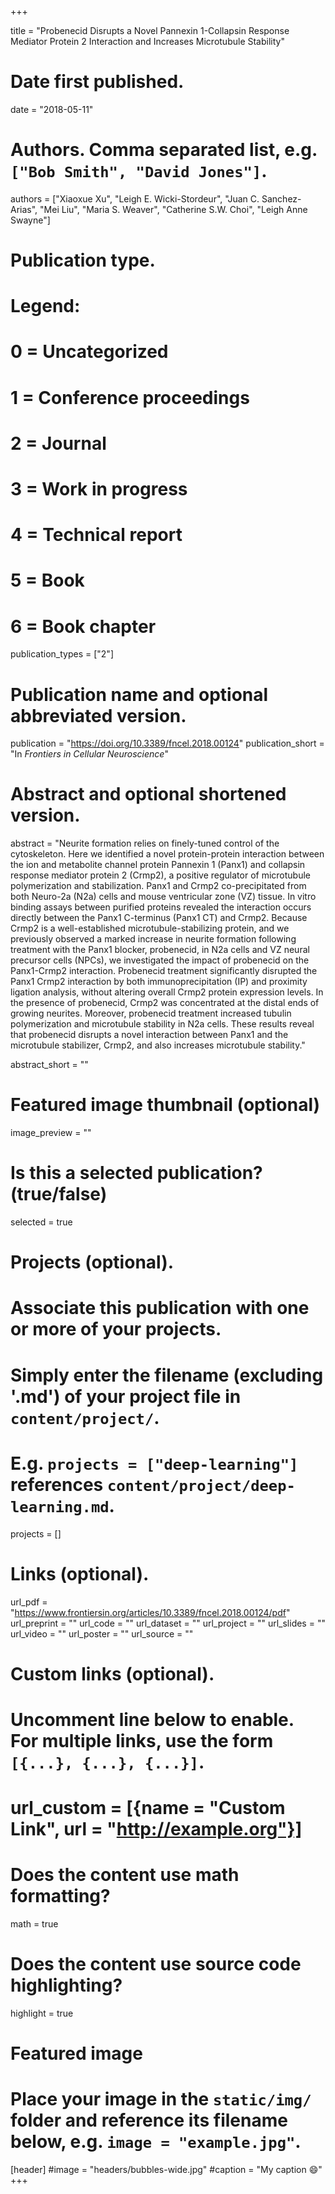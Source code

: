 +++

title = "Probenecid Disrupts a Novel Pannexin 1-Collapsin Response Mediator Protein 2 Interaction and Increases Microtubule Stability"

# Date first published.
date = "2018-05-11"

# Authors. Comma separated list, e.g. `["Bob Smith", "David Jones"]`.
authors = ["Xiaoxue Xu", "Leigh E. Wicki-Stordeur", "Juan C. Sanchez-Arias", "Mei Liu", "Maria S. Weaver", "Catherine S.W. Choi", "Leigh Anne Swayne"]

# Publication type.
# Legend:
# 0 = Uncategorized
# 1 = Conference proceedings
# 2 = Journal
# 3 = Work in progress
# 4 = Technical report
# 5 = Book
# 6 = Book chapter
publication_types = ["2"]

# Publication name and optional abbreviated version.
publication = "https://doi.org/10.3389/fncel.2018.00124"
publication_short = "In *Frontiers in Cellular Neuroscience*"

# Abstract and optional shortened version.
abstract = "Neurite formation relies on finely-tuned control of the cytoskeleton. Here we identified a novel protein-protein interaction between the ion and metabolite channel protein Pannexin 1 (Panx1) and collapsin response mediator protein 2 (Crmp2), a positive regulator of microtubule polymerization and stabilization. Panx1 and Crmp2 co-precipitated from both Neuro-2a (N2a) cells and mouse ventricular zone (VZ) tissue. In vitro binding assays between purified proteins revealed the interaction occurs directly between the Panx1 C-terminus (Panx1 CT) and Crmp2. Because Crmp2 is a well-established microtubule-stabilizing protein, and we previously observed a marked increase in neurite formation following treatment with the Panx1 blocker, probenecid, in N2a cells and VZ neural precursor cells (NPCs), we investigated the impact of probenecid on the Panx1-Crmp2 interaction. Probenecid treatment significantly disrupted the Panx1 Crmp2 interaction by both immunoprecipitation (IP) and proximity ligation analysis, without altering overall Crmp2 protein expression levels. In the presence of probenecid, Crmp2 was concentrated at the distal ends of growing neurites. Moreover, probenecid treatment increased tubulin polymerization and microtubule stability in N2a cells. These results reveal that probenecid disrupts a novel interaction between Panx1 and the microtubule stabilizer, Crmp2, and also increases microtubule stability."

abstract_short = ""

# Featured image thumbnail (optional)
image_preview = ""

# Is this a selected publication? (true/false)
selected = true

# Projects (optional).
#   Associate this publication with one or more of your projects.
#   Simply enter the filename (excluding '.md') of your project file in `content/project/`.
#   E.g. `projects = ["deep-learning"]` references `content/project/deep-learning.md`.
projects = []

# Links (optional).
url_pdf = "https://www.frontiersin.org/articles/10.3389/fncel.2018.00124/pdf"
url_preprint = ""
url_code = ""
url_dataset = ""
url_project = ""
url_slides = ""
url_video = ""
url_poster = ""
url_source = ""

# Custom links (optional).
#   Uncomment line below to enable. For multiple links, use the form `[{...}, {...}, {...}]`.
# url_custom = [{name = "Custom Link", url = "http://example.org"}]

# Does the content use math formatting?
math = true

# Does the content use source code highlighting?
highlight = true

# Featured image
# Place your image in the `static/img/` folder and reference its filename below, e.g. `image = "example.jpg"`.
[header]
#image = "headers/bubbles-wide.jpg"
#caption = "My caption 😄"
+++
